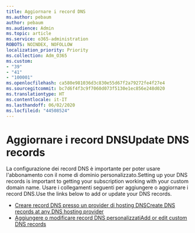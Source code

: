 ```yaml
---
title: Aggiornare i record DNS
ms.author: pebaum
author: pebaum
ms.audience: Admin
ms.topic: article
ms.service: o365-administration
ROBOTS: NOINDEX, NOFOLLOW
localization_priority: Priority
ms.collection: Adm_O365
ms.custom:
- "39"
- "41"
- "100001"
ms.openlocfilehash: ca580e981036d3c830e55d67f2a79272fe4f27e4
ms.sourcegitcommit: bc7d6f4f3c9f7060d073f5130e1ec856e248d020
ms.translationtype: HT
ms.contentlocale: it-IT
ms.lasthandoff: 06/02/2020
ms.locfileid: "44508524"
---
```

# <a name="update-dns-records"></a><span data-ttu-id="fbca8-102">Aggiornare i record DNS</span><span class="sxs-lookup"><span data-stu-id="fbca8-102">Update DNS records</span></span>

<span data-ttu-id="fbca8-103">La configurazione dei record DNS è importante per poter usare l'abbonamento con il nome di dominio personalizzato.</span><span class="sxs-lookup"><span data-stu-id="fbca8-103">Setting up your DNS records is important to getting your subscription working with your custom domain name.</span></span> <span data-ttu-id="fbca8-104">Usare i collegamenti seguenti per aggiungere o aggiornare i record DNS.</span><span class="sxs-lookup"><span data-stu-id="fbca8-104">Use the links below to add or update your DNS records.</span></span>
  
- [<span data-ttu-id="fbca8-105">Creare record DNS presso un provider di hosting DNS</span><span class="sxs-lookup"><span data-stu-id="fbca8-105">Create DNS records at any DNS hosting provider</span></span>](https://docs.microsoft.com/microsoft-365/admin/get-help-with-domains/create-dns-records-at-any-dns-hosting-provider)  
- [<span data-ttu-id="fbca8-106">Aggiungere o modificare record DNS personalizzati</span><span class="sxs-lookup"><span data-stu-id="fbca8-106">Add or edit custom DNS records</span></span>](https://docs.microsoft.com/microsoft-365/admin/dns/add-or-edit-custom-dns-records)